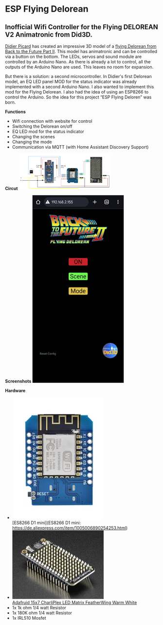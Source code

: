 # ESP Flying Delorean
## Inofficial Wifi Controller for the Flying DELOREAN V2 Animatronic from Did3D.

[Didier Picard](https://www.did3d.fr) has created an impressive 3D model of a [flying Delorean from Back to the Future Part II](https://www.cgtrader.com/3d-print-models/miniatures/vehicles/flying-delorean-v2-hq-1-8-scale-530mm-3d-print-model).
This model has animatronic and can be controlled via a button on the bottom. The LEDs, servos and sound module are controlled by an Arduino Nano. As there is already a lot to control, all the outputs of the Arduino Nano are used. This leaves no room for expansion.

But there is a solution: a second microcontroller.
In Didier's first Delorean model, an EQ LED panel MOD for the status indicator was already implemented with a second Arduino Nano. I also wanted to implement this mod for the Flying Delorean. I also had the idea of using an ESP8266 to control the Arduino. So the idea for this project “ESP Flying Deloren” was born.

**Functions**
- Wifi connection with website for control 
- Switching the Delorean on/off
- EQ LED mod for the status indicator
- Changing the scenes
- Changing the mode
- Communication via MQTT (with Home Assistant Discovery Support)

**Circut**
<img src="/images/circuit_diagram.png" width="300">

**Screenshots**
<img src="/images/Screenshot_20250405_155759_Chrome.jpg" width="300">

**Hardware**
- <img src="/images/D1MiniNodeMCU.png" width="300"><br>[ES8266 D1 mini](ES8266 D1 mini: https://de.aliexpress.com/item/1005006890254253.html)
- <img src="/images/AdafruitCharliePlex.jpg" width="300"><br>[Adafruid 15x7 CharliPlex LED Matrix FeatherWing Warm White](https://www.berrybase.de/adafruit-15x7-charlieplex-led-matrix-featherwing-warmweiss)
- 1x 1k ohm 1/4 watt Resistor
- 1x 180K ohm 1/4 watt Resistor
- 1x IRL510 Mosfet
